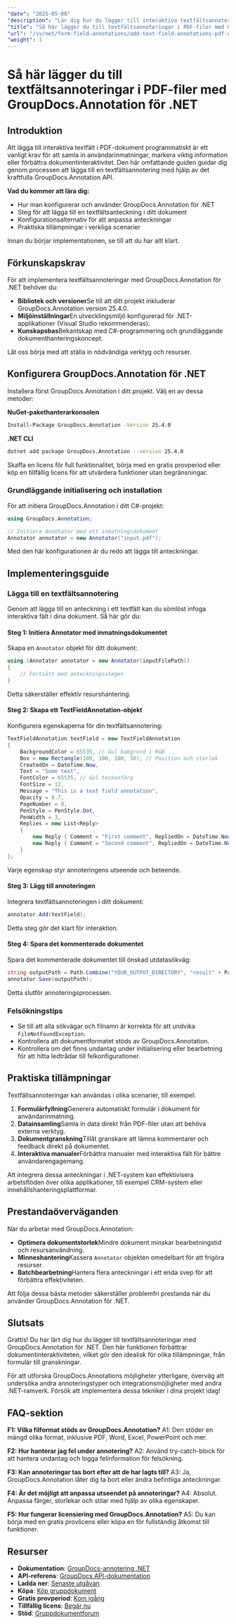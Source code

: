 ```yaml
---
"date": "2025-05-06"
"description": "Lär dig hur du lägger till interaktiva textfältsannoteringar i dina PDF-dokument med GroupDocs.Annotation för .NET. Följ den här steg-för-steg-guiden för att förbättra dokumentinteraktiviteten."
"title": "Så här lägger du till textfältsannoteringar i PDF-filer med GroupDocs.Annotation för .NET (handledning)"
"url": "/sv/net/form-field-annotations/add-text-field-annotations-pdf-groupdocs-net/"
"weight": 1
---
```


# Så här lägger du till textfältsannoteringar i PDF-filer med GroupDocs.Annotation för .NET

## Introduktion

Att lägga till interaktiva textfält i PDF-dokument programmatiskt är ett vanligt krav för att samla in användarinmatningar, markera viktig information eller förbättra dokumentinteraktivitet. Den här omfattande guiden guidar dig genom processen att lägga till en textfältsannotering med hjälp av det kraftfulla GroupDocs.Annotation API.

**Vad du kommer att lära dig:**
- Hur man konfigurerar och använder GroupDocs.Annotation för .NET
- Steg för att lägga till en textfältsanteckning i ditt dokument
- Konfigurationsalternativ för att anpassa anteckningar
- Praktiska tillämpningar i verkliga scenarier

Innan du börjar implementationen, se till att du har allt klart.

## Förkunskapskrav

För att implementera textfältsannoteringar med GroupDocs.Annotation för .NET behöver du:
- **Bibliotek och versioner**Se till att ditt projekt inkluderar GroupDocs.Annotation version 25.4.0.
- **Miljöinställningar**En utvecklingsmiljö konfigurerad för .NET-applikationer (Visual Studio rekommenderas).
- **Kunskapsbas**Bekantskap med C#-programmering och grundläggande dokumenthanteringskoncept.

Låt oss börja med att ställa in nödvändiga verktyg och resurser.

## Konfigurera GroupDocs.Annotation för .NET

Installera först GroupDocs.Annotation i ditt projekt. Välj en av dessa metoder:

**NuGet-pakethanterarkonsolen**
```bash
Install-Package GroupDocs.Annotation -Version 25.4.0
```

**.NET CLI**
```bash
dotnet add package GroupDocs.Annotation --version 25.4.0
```

Skaffa en licens för full funktionalitet, börja med en gratis provperiod eller köp en tillfällig licens för att utvärdera funktioner utan begränsningar.

### Grundläggande initialisering och installation

För att initiera GroupDocs.Annotation i ditt C#-projekt:
```csharp
using GroupDocs.Annotation;

// Initiera Annotator med ett inmatningsdokument
Annotator annotator = new Annotator("input.pdf");
```
Med den här konfigurationen är du redo att lägga till anteckningar.

## Implementeringsguide

### Lägga till en textfältsannotering

Genom att lägga till en anteckning i ett textfält kan du sömlöst infoga interaktiva fält i dina dokument. Så här gör du:

#### Steg 1: Initiera Annotator med inmatningsdokumentet
Skapa en `Annotator` objekt för ditt dokument:
```csharp
using (Annotator annotator = new Annotator(inputFilePath))
{
    // Fortsätt med anteckningsstegen
}
```
Detta säkerställer effektiv resurshantering.

#### Steg 2: Skapa ett TextFieldAnnotation-objekt
Konfigurera egenskaperna för din textfältsannotering:
```csharp
TextFieldAnnotation textField = new TextFieldAnnotation
{
    BackgroundColor = 65535, // Gul bakgrund i RGB
    Box = new Rectangle(100, 100, 100, 50), // Position och storlek
    CreatedOn = DateTime.Now,
    Text = "Some text",
    FontColor = 65535, // Gul teckenfärg
    FontSize = 12,
    Message = "This is a text field annotation",
    Opacity = 0.7,
    PageNumber = 0,
    PenStyle = PenStyle.Dot,
    PenWidth = 3,
    Replies = new List<Reply>
    {
        new Reply { Comment = "First comment", RepliedOn = DateTime.Now },
        new Reply { Comment = "Second comment", RepliedOn = DateTime.Now }
    }
};
```
Varje egenskap styr annoteringens utseende och beteende.

#### Steg 3: Lägg till annoteringen
Integrera textfältsannoteringen i ditt dokument:
```csharp
annotator.Add(textField);
```
Detta steg gör det klart för interaktion.

#### Steg 4: Spara det kommenterade dokumentet
Spara det kommenterade dokumentet till önskad utdatasökväg:
```csharp
string outputPath = Path.Combine("YOUR_OUTPUT_DIRECTORY", "result" + Path.GetExtension(inputFilePath));
annotator.Save(outputPath);
```
Detta slutför annoteringsprocessen.

### Felsökningstips
- Se till att alla sökvägar och filnamn är korrekta för att undvika `FileNotFoundException`.
- Kontrollera att dokumentformatet stöds av GroupDocs.Annotation.
- Kontrollera om det finns undantag under initialisering eller bearbetning för att hitta ledtrådar till felkonfigurationer.

## Praktiska tillämpningar

Textfältsannoteringar kan användas i olika scenarier, till exempel:
1. **Formulärfyllning**Generera automatiskt formulär i dokument för användarinmatning.
2. **Datainsamling**Samla in data direkt från PDF-filer utan att behöva externa verktyg.
3. **Dokumentgranskning**Tillåt granskare att lämna kommentarer och feedback direkt på dokumentet.
4. **Interaktiva manualer**Förbättra manualer med interaktiva fält för bättre användarengagemang.

Att integrera dessa anteckningar i .NET-system kan effektivisera arbetsflöden över olika applikationer, till exempel CRM-system eller innehållshanteringsplattformar.

## Prestandaöverväganden

När du arbetar med GroupDocs.Annotation:
- **Optimera dokumentstorlek**Mindre dokument minskar bearbetningstid och resursanvändning.
- **Minneshantering**Kassera `Annotator` objekten omedelbart för att frigöra resurser.
- **Batchbearbetning**Hantera flera anteckningar i ett enda svep för att förbättra effektiviteten.

Att följa dessa bästa metoder säkerställer problemfri prestanda när du använder GroupDocs.Annotation för .NET.

## Slutsats

Grattis! Du har lärt dig hur du lägger till textfältsannoteringar med GroupDocs.Annotation för .NET. Den här funktionen förbättrar dokumentinteraktiviteten, vilket gör den idealisk för olika tillämpningar, från formulär till granskningar.

För att utforska GroupDocs.Annotations möjligheter ytterligare, överväg att undersöka andra annoteringstyper och integrationsmöjligheter med andra .NET-ramverk. Försök att implementera dessa tekniker i dina projekt idag!

## FAQ-sektion

**F1: Vilka filformat stöds av GroupDocs.Annotation?**
A1: Den stöder en mängd olika format, inklusive PDF, Word, Excel, PowerPoint och mer.

**F2: Hur hanterar jag fel under annotering?**
A2: Använd try-catch-block för att hantera undantag och logga felinformation för felsökning.

**F3: Kan annoteringar tas bort efter att de har lagts till?**
A3: Ja, GroupDocs.Annotation låter dig ta bort eller ändra befintliga anteckningar.

**F4: Är det möjligt att anpassa utseendet på annoteringar?**
A4: Absolut. Anpassa färger, storlekar och stilar med hjälp av olika egenskaper.

**F5: Hur fungerar licensiering med GroupDocs.Annotation?**
A5: Du kan börja med en gratis provlicens eller köpa en för fullständig åtkomst till funktioner.

## Resurser
- **Dokumentation**: [GroupDocs-annotering .NET](https://docs.groupdocs.com/annotation/net/)
- **API-referens**: [GroupDocs API-dokumentation](https://reference.groupdocs.com/annotation/net/)
- **Ladda ner**: [Senaste utgåvan](https://releases.groupdocs.com/annotation/net/)
- **Köpa**: [Köp gruppdokument](https://purchase.groupdocs.com/buy)
- **Gratis provperiod**: [Kom igång](https://releases.groupdocs.com/annotation/net/)
- **Tillfällig licens**: [Begär nu](https://purchase.groupdocs.com/temporary-license/)
- **Stöd**: [Gruppdokumentforum](https://forum.groupdocs.com/c/annotation/)